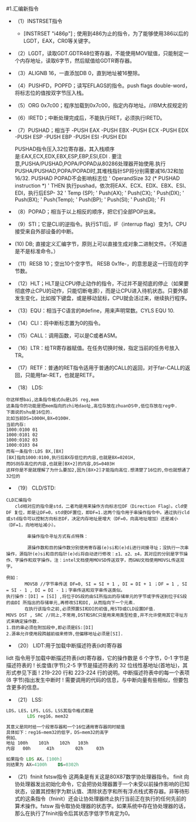 #1.汇编新指令
* （1）INSTRSET指令
	* [INSTRSET "i486p"]              ; 使用到486为止的指令，为了能够使用386以后的LGDT，EAX，CR0等关键字。
* （2）LGDT，读取GDT.GDTR48位寄存器，不能使用MOV赋值，只能制定一个内存地址，读取6字节，然后赋值给GDTR寄存器。
* （3）ALIGNB 16，一直添加DB 0，直到地址被16整除。
* （4）PUSHFD，POPFD；读写EFLAGS的指令。push flags double-word，将标志位的值按双字节压入栈。
* （5）ORG 0x7c00；程序加载到0x7c00，指定内存地址。//IBM大叔规定的
* （6）IRETD；中断处理完成后，不能执行RET，必须执行IRETD。
* （7）PUSHAD；相当于
    -PUSH EAX
    -PUSH EBX
    -PUSH ECX
    -PUSH EDX
    -PUSH ESP
    -PUSH EBP
    -PUSH ESI
    -PUSH EDI

    PUSHAD指令压入32位寄存器，其入栈顺序是:EAX,ECX,EDX,EBX,ESP,EBP,ESI,EDI .
要注意,PUSHA/PUSHAD,POPA/POPAD从80286处理器开始使用.执行PUSHA/PUSHAD,POPA/POPAD时,其堆栈指针SP将分别需要减16/32和加16/32.
PUSHAD POPAD不会影响标志位
' OperandSize 32 (* PUSHAD instruction *)
' THEN
执行pushad，依次将EAX、ECX、EDX、EBX、ESI、EDI，执行后ESP- 32
' Temp (SP);
' Push(AX);
' Push(CX);
' Push(DX);
' Push(BX);
' Push(Temp);
' Push(BP);
' Push(SI);
' Push(DI);
' FI
* （8）POPAD；相当于以上相反的顺序，把它们全部POP出来。
* （9）STI；它是CLI的逆指令。执行STI后，IF（interrup flag）变为1，CPU接受来自外部设备的中断。
*  (10) DB; 直接定义汇编字节，原则上可以直接生成对象二进制文件。（不知道是不是标准命令。）
* （11）RESB 10；空出10个空字节。
     RESB 0x1fe-$，$的意思是这一行现在的字节数。
* （12）HLT；HLT是让CPU停止动作的指令，不过并不是彻底的停止（如果要彻底停止CPU的动作，只能切断电源），而是让CPU进入待机状态。只要外部发生变化，比如按下键盘，或是移动鼠标，CPU就会活过来，继续执行程序。
* （13）EQU：相当于C语言的#define，用来声明常数。CYLS EQU 10.
* （14）CLI：将中断标志置为0的指令。
* （15）CALL：调用函数，可以是C或者ASM。
* （16）LTR：给TR寄存器赋值。在任务切换时候，指定当前的任务号放入TR。
* （17）RETF：普通的RET指令适用于普通的CALL的返回，对于far-CALL的返回，只能用far-RET，也就是RETF。
*  （18） LDS:

```
你这样想bai,这条指令格式du是LDS reg,mem
这条指令的功能是把mem指向的zhi地dao址,高位存放在zhuanDS中,低位存放在reg中.
下面说的shu是16位的.
比如当前DS=1000H,BX=0100H.
当前内存:
1000:0100 01
1000:0101 02
1000:0102 03
1000:0103 04
而有一条指令:LDS BX,[BX]
[BX]指向1000:0100,执行后BX存低位的内容,也就是BX=0201H,
而DS则存高位的内容,也就是[BX+2]的内容,DS=0403H
这样你是不是就理解了为什么要加2,因为[BX+2]才能指向高位.想清楚了16位的,你也就想通了32位的
```
*  （19） CLD/STD:
```
CLD汇编指令
　　cld相对应的指令是std，二者均是用来操作方向标志位DF（Direction Flag）。cld使DF 复位，即是让DF=0，std使DF置位，即DF=1.这两个指令用于串操作指令中。通过执行cld或std指令可以控制方向标志DF，决定内存地址是增大（DF=0，向高地址增加）还是减小（DF=1，向地地址减小）。

        串操作指令寻址方式有点特殊：

        源操作数和目的操作数分别使用寄存器(e)si和(e)di进行间接寻址；没执行一次串操作，源指针(e)si和目的指针(e)di将自动进行修改：±1、±2、±4，其对应的分别是字节操作、字操作和双字操作。注：intel文档使用MOVSD传送双字，而GNU文档使用MOVSL传送双字。

例如：
       MOVSB //字节串传送 DF=0, SI = SI + 1 , DI = DI + 1 ；DF = 1 , SI = SI - 1 , DI = DI - 1；字串传送和双字串传送类似。
执行操作：[DI] = [SI] ,将位于DS段的由SI所指出的存储单元的字节或字传送到位于ES段的由DI 所指出的存储单元,再修改SI和DI, 从而指向下一个元素.　
       在执行该指令之前,必须预置SI和DI的初值,用STD或CLD设置DF值.
MOVS DST , SRC //同上,不常用,DST和SRC只是用来用类型检查,并不允许使用其它寻址方式来确定操作数.
1.目的串必须在附加段中,即必须是ES:[DI]
2.源串允许使用段跨越前缀来修饰,但偏移地址必须是[SI].
```

*  （20） LIDT:用于加载中断描述符表(idt)寄存器

lidt 指令用于加载中断描述符表(idt)寄存器，它的操作数是 6 个字节，0-1 字节是描述符表的
! 长度值(字节);2-5 字节是描述符表的 32 位线性基地址(首地址)，其形式参见下面
! 219-220 行和 223-224 行的说明。中断描述符表中的每一个表项(8 字节)指出发生中断时
! 需要调用的代码的信息，与中断向量有些相似，但要包含更多的信息。

*  （21） LSS:
  
```asm
LDS，LES，LFS，LGS，LSS其指令格式都是
        LDS reg16，mem32

其意义是同时给一个段寄存器和一个16位通用寄存器同时赋值
具体如下：reg16=mem32的低字，DS=mem32的高字
例如、
地址 100h    101h    102h   103h
内容   00h      41h        02h     03h

如果指令 LDS AX，[100h]
则结果为 AX=4100h    DS=0302h
```

* （21）fninit fstsw指令
这两条是有关这是80X87数学协处理器指令。
finit 向协处理器发出初始化命令，它会把协处理器置于一个未受以前操作影响的已知状态，设置其控制字为默认值、清除状态字和所有浮点栈式寄存器。非等待形式的这条指令（fninit）还会让协处理器终止执行当前正在执行的任何先前的算术操作。fstsw 指令取协处理器的状态字。如果系统中存在协处理器的话，那么在执行了fninit指令后其状态字低字节肯定为0。

